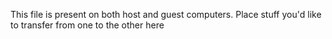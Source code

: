 This file is present on both host and guest computers.
Place stuff you'd like to transfer from one to the other here
